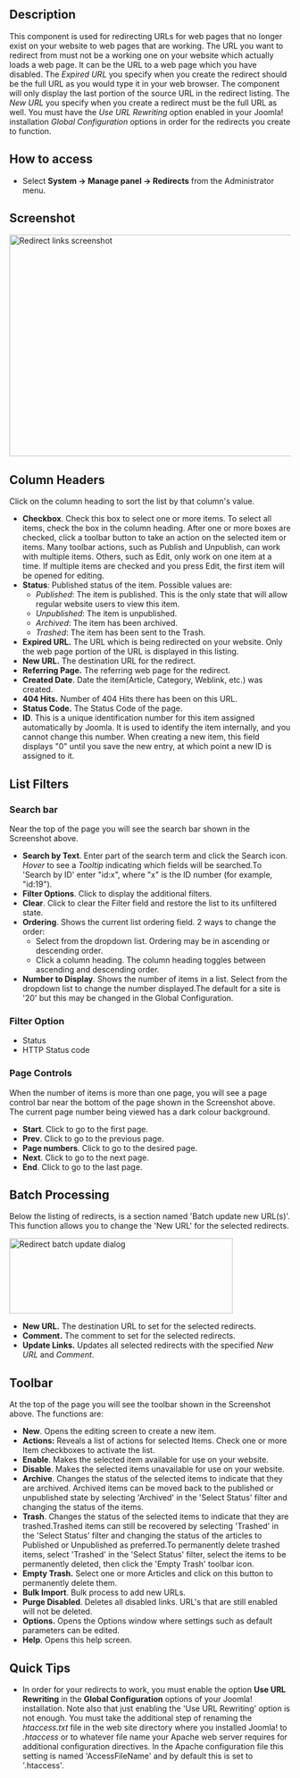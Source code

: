 <!-- Filename: Help4.x:Redirects:_Links / Display title: Redirects: Links -->

## Description

This component is used for redirecting URLs for web pages that no longer
exist on your website to web pages that are working. The URL you want to
redirect from must not be a working one on your website which actually
loads a web page. It can be the URL to a web page which you have
disabled. The *Expired URL* you specify when you create the redirect
should be the full URL as you would type it in your web browser. The
component will only display the last portion of the source URL in the
redirect listing. The *New URL* you specify when you create a redirect
must be the full URL as well. You must have the *Use URL Rewriting*
option enabled in your Joomla! installation *Global Configuration*
options in order for the redirects you create to function.

## How to access

- Select **System → Manage panel → Redirects** from the
  Administrator menu.

## Screenshot

<img
src="https://docs.joomla.org/images/e/ec/Help-4x-Components-Redirect-Manager-screen-en.png"
decoding="async" data-file-width="800" data-file-height="397"
width="800" height="397"
alt="Redirect links screenshot" />

## Column Headers

Click on the column heading to sort the list by that column's value.

- **Checkbox**. Check this box to select one or more items. To select
  all items, check the box in the column heading. After one or more
  boxes are checked, click a toolbar button to take an action on the
  selected item or items. Many toolbar actions, such as Publish and
  Unpublish, can work with multiple items. Others, such as Edit, only
  work on one item at a time. If multiple items are checked and you
  press Edit, the first item will be opened for editing.
- **Status**: Published status of the item. Possible values are:
  - *Published*: The item is published. This is the only state that will
    allow regular website users to view this item.
  - *Unpublished*: The item is unpublished.
  - *Archived*: The item has been archived.
  - *Trashed*: The item has been sent to the Trash.
- **Expired URL.** The URL which is being redirected on your website.
  Only the web page portion of the URL is displayed in this listing.
- **New URL.** The destination URL for the redirect.
- **Referring Page.** The referring web page for the redirect.
- **Created Date**. Date the item(Article, Category, Weblink, etc.) was
  created.
- **404 Hits.** Number of 404 Hits there has been on this URL.
- **Status Code.** The Status Code of the page.
- **ID**. This is a unique identification number for this item assigned
  automatically by Joomla. It is used to identify the item internally,
  and you cannot change this number. When creating a new item, this
  field displays "0" until you save the new entry, at which point a new
  ID is assigned to it.

## List Filters

### Search bar

Near the top of the page you will see the search bar
shown in the Screenshot above.

- **Search by Text**. Enter part of the search term and click the Search
  icon. *Hover* to see a *Tooltip* indicating which fields will be
  searched.To 'Search by ID' enter "id:x", where "x" is the ID number
  (for example, "id:19").
- **Filter Options**. Click to display the additional filters.
- **Clear**. Click to clear the Filter field and restore the list to its
  unfiltered state.
- **Ordering**. Shows the current list ordering field. 2 ways to change
  the order:
  - Select from the dropdown list. Ordering may be in ascending or
    descending order.
  - Click a column heading. The column heading toggles between ascending
    and descending order.
- **Number to Display**. Shows the number of items in a list. Select
  from the dropdown list to change the number displayed.The default for
  a site is '20' but this may be changed in the Global Configuration.

### Filter Option

- Status
- HTTP Status code

### Page Controls

When the number of items is more than one page, you
will see a page control bar near the bottom of the page shown in the
Screenshot above. The current page number being viewed
has a dark colour background.

- **Start**. Click to go to the first page.
- **Prev**. Click to go to the previous page.
- **Page numbers**. Click to go to the desired page.
- **Next**. Click to go to the next page.
- **End**. Click to go to the last page.

## Batch Processing

Below the listing of redirects, is a section named 'Batch update new
URL(s)'. This function allows you to change the 'New URL' for the
selected redirects.

<img
src="https://docs.joomla.org/images/thumb/a/af/Help-4x-Components-Redirect-Manager-batch_update-subscreen-en.png/400px-Help-4x-Components-Redirect-Manager-batch_update-subscreen-en.png"
decoding="async"
srcset="https://docs.joomla.org/images/a/af/Help-4x-Components-Redirect-Manager-batch_update-subscreen-en.png 1.5x"
data-file-width="600" data-file-height="203" width="400" height="135"
alt="Redirect batch update dialog" />

- **New URL.** The destination URL to set for the selected redirects.
- **Comment.** The comment to set for the selected redirects.
- **Update Links.** Updates all selected redirects with the specified
  *New URL* and *Comment*.

## Toolbar

At the top of the page you will see the toolbar shown in the
Screenshot above. The functions are:

- **New**. Opens the editing screen to create a new item.
- **Actions:** Reveals a list of actions for selected Items. Check one
  or more Item checkboxes to activate the list.
- **Enable**. Makes the selected item available for use on your website.
- **Disable**. Makes the selected items unavailable for use on your
  website.
- **Archive**. Changes the status of the selected items to indicate that
  they are archived. Archived items can be moved back to the published
  or unpublished state by selecting 'Archived' in the 'Select Status'
  filter and changing the status of the items.
- **Trash**. Changes the status of the selected items to indicate that
  they are trashed.Trashed items can still be recovered by selecting
  'Trashed' in the 'Select Status' filter and changing the status of the
  articles to Published or Unpublished as preferred.To permanently
  delete trashed items, select 'Trashed' in the 'Select Status' filter,
  select the items to be permanently deleted, then click the 'Empty
  Trash' toolbar icon.
- **Empty Trash.** Select one or more Articles and click on this button
  to permanently delete them.
- **Bulk Import**. Bulk process to add new URLs.
- **Purge Disabled**. Deletes all disabled links. URL's that are still
  enabled will not be deleted.
- **Options.** Opens the Options window where settings such as default
  parameters can be edited.
- **Help**. Opens this help screen.

## Quick Tips

- In order for your redirects to work, you must enable the option **Use
  URL Rewriting** in the **Global Configuration** options of your
  Joomla! installation. Note also that just enabling the 'Use URL
  Rewriting' option is not enough. You must take the additional step of
  renaming the *htaccess.txt* file in the web site directory where you
  installed Joomla! to *.htaccess* or to whatever file name your Apache
  web server requires for additional configuration directives. In the
  Apache configuration file this setting is named 'AccessFileName' and
  by default this is set to '.htaccess'.
